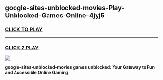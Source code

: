 
## google-sites-unblocked-movies-Play-Unblocked-Games-Online-4jyj5
<h3>
<a href="https://premium76.site?title=google-sites-unblocked-movies&ref=25A">CLICK TO PLAY</a></h3>
<hr>

<h3>
<a href="https://premium76.site?title=google-sites-unblocked-movies&ref=25A">CLICK 2 PLAY</a>
  
</h3>

<a href="https://premium76.site?title=google-sites-unblocked-movies&ref=25A"><img src="https://clearcache.store/games.png"></a>


**google-sites-unblocked-movies games unblocked: Your Gateway to Fun and Accessible Online Gaming**
